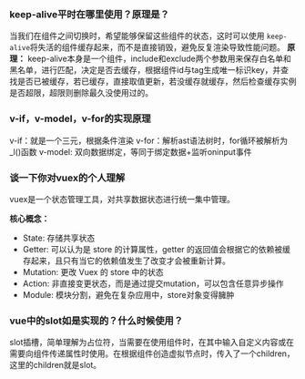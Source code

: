 ### keep-alive平时在哪里使用？原理是？
当我们在组件之间切换时，希望能够保留这些组件的状态，这时可以使用 `keep-alive`将失活的组件缓存起来，而不是直接销毁，避免反复渲染导致性能问题。
**原理：**
keep-alive本身是一个组件，include和exclude两个参数用来保存白名单和黑名单，进行匹配，决定是否去缓存，根据组件id与tag生成唯一标识key，并查找是否已被缓存，若已缓存，直接取值更新，若没缓存就缓存，然后检查缓存实例是否超限，超限则删除最久没使用过的。

### v-if，v-model，v-for的实现原理
v-if：就是一个三元，根据条件渲染
v-for：解析ast语法树时，for循环被解析为_l()函数
v-model: 双向数据绑定，等同于绑定数据+监听oninput事件


### 谈一下你对vuex的个人理解
vuex是一个状态管理工具，对共享数据状态进行统一集中管理。

**核心概念：**
- State: 存储共享状态
- Getter: 可以认为是 store 的计算属性，getter 的返回值会根据它的依赖被缓存起来，且只有当它的依赖值发生了改变才会被重新计算。
- Mutation: 更改 Vuex 的 store 中的状态
- Action: 非直接变更状态，而是通过提交mutation，可以包含任意异步操作
- Module: 模块分割，避免在复杂应用中，store对象变得臃肿

### vue中的slot如是实现的？什么时候使用？
slot插槽，简单理解为占位符，当需要在使用组件时，在其中输入自定义内容或在需要向组件传递属性时使用。在根据组件创造虚拟节点时，传入了一个children，这里的children就是slot。
 

